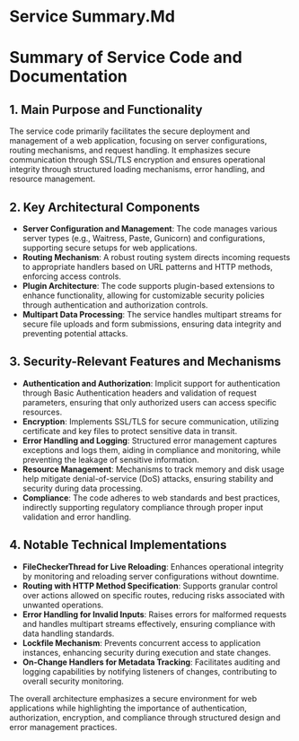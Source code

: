 # Service Summary.Md

# Summary of Service Code and Documentation

## 1. Main Purpose and Functionality
The service code primarily facilitates the secure deployment and management of a web application, focusing on server configurations, routing mechanisms, and request handling. It emphasizes secure communication through SSL/TLS encryption and ensures operational integrity through structured loading mechanisms, error handling, and resource management.

## 2. Key Architectural Components
- **Server Configuration and Management**: The code manages various server types (e.g., Waitress, Paste, Gunicorn) and configurations, supporting secure setups for web applications.
- **Routing Mechanism**: A robust routing system directs incoming requests to appropriate handlers based on URL patterns and HTTP methods, enforcing access controls.
- **Plugin Architecture**: The code supports plugin-based extensions to enhance functionality, allowing for customizable security policies through authentication and authorization controls.
- **Multipart Data Processing**: The service handles multipart streams for secure file uploads and form submissions, ensuring data integrity and preventing potential attacks.

## 3. Security-Relevant Features and Mechanisms
- **Authentication and Authorization**: Implicit support for authentication through Basic Authentication headers and validation of request parameters, ensuring that only authorized users can access specific resources.
- **Encryption**: Implements SSL/TLS for secure communication, utilizing certificate and key files to protect sensitive data in transit.
- **Error Handling and Logging**: Structured error management captures exceptions and logs them, aiding in compliance and monitoring, while preventing the leakage of sensitive information.
- **Resource Management**: Mechanisms to track memory and disk usage help mitigate denial-of-service (DoS) attacks, ensuring stability and security during data processing.
- **Compliance**: The code adheres to web standards and best practices, indirectly supporting regulatory compliance through proper input validation and error handling.

## 4. Notable Technical Implementations
- **FileCheckerThread for Live Reloading**: Enhances operational integrity by monitoring and reloading server configurations without downtime.
- **Routing with HTTP Method Specification**: Supports granular control over actions allowed on specific routes, reducing risks associated with unwanted operations.
- **Error Handling for Invalid Inputs**: Raises errors for malformed requests and handles multipart streams effectively, ensuring compliance with data handling standards.
- **Lockfile Mechanism**: Prevents concurrent access to application instances, enhancing security during execution and state changes.
- **On-Change Handlers for Metadata Tracking**: Facilitates auditing and logging capabilities by notifying listeners of changes, contributing to overall security monitoring.

The overall architecture emphasizes a secure environment for web applications while highlighting the importance of authentication, authorization, encryption, and compliance through structured design and error management practices.